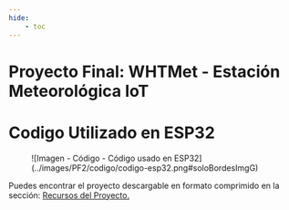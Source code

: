 ```yaml
---
hide:
    - toc
---
```

[recursos]: https://nicodq.github.io/nicolas-duarte-efdi-2024/proyecto/whtmet-recursos/

# Proyecto Final: WHTMet - Estación Meteorológica IoT

# Codigo Utilizado en ESP32

<figure markdown="span">
  ![Imagen - Código - Código usado en ESP32](../images/PF2/codigo/codigo-esp32.png#soloBordesImgG)
</figure>

Puedes encontrar el proyecto descargable en formato comprimido en la sección: [Recursos del Proyecto.][recursos]  